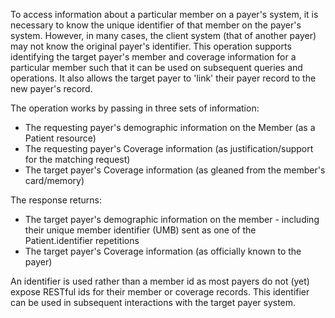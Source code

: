 To access information about a particular member on a payer's system, it is necessary to know the unique identifier of that member on the payer's system.  However, in many cases, the client system (that of another payer) may not know the original payer's identifier.  This operation supports identifying the target payer's member and coverage information for a particular member such that it can be used on subsequent queries and operations.  It also allows the target payer to 'link' their payer record to the new payer's record.

The operation works by passing in three sets of information:

* The requesting payer's demographic information on the Member (as a Patient resource)
* The requesting payer's Coverage information (as justification/support for the matching request)
* The target payer's Coverage information (as gleaned from the member's card/memory)

The response returns:
* The target payer's demographic information on the member - including their unique member identifier (UMB) sent as one of the Patient.identifier repetitions
* The target payer's Coverage information (as officially known to the payer)

An identifier is used rather than a member id as most payers do not (yet) expose RESTful ids for their member or coverage records.  This identifier can be used in subsequent interactions with the target payer system.